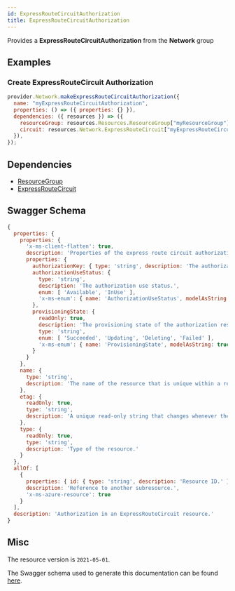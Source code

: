 ```yaml
---
id: ExpressRouteCircuitAuthorization
title: ExpressRouteCircuitAuthorization
---
```

Provides a **ExpressRouteCircuitAuthorization** from the **Network** group
## Examples
### Create ExpressRouteCircuit Authorization
```js
provider.Network.makeExpressRouteCircuitAuthorization({
  name: "myExpressRouteCircuitAuthorization",
  properties: () => ({ properties: {} }),
  dependencies: ({ resources }) => ({
    resourceGroup: resources.Resources.ResourceGroup["myResourceGroup"],
    circuit: resources.Network.ExpressRouteCircuit["myExpressRouteCircuit"],
  }),
});

```
## Dependencies
- [ResourceGroup](../Resources/ResourceGroup.md)
- [ExpressRouteCircuit](../Network/ExpressRouteCircuit.md)
## Swagger Schema
```js
{
  properties: {
    properties: {
      'x-ms-client-flatten': true,
      description: 'Properties of the express route circuit authorization.',
      properties: {
        authorizationKey: { type: 'string', description: 'The authorization key.' },
        authorizationUseStatus: {
          type: 'string',
          description: 'The authorization use status.',
          enum: [ 'Available', 'InUse' ],
          'x-ms-enum': { name: 'AuthorizationUseStatus', modelAsString: true }
        },
        provisioningState: {
          readOnly: true,
          description: 'The provisioning state of the authorization resource.',
          type: 'string',
          enum: [ 'Succeeded', 'Updating', 'Deleting', 'Failed' ],
          'x-ms-enum': { name: 'ProvisioningState', modelAsString: true }
        }
      }
    },
    name: {
      type: 'string',
      description: 'The name of the resource that is unique within a resource group. This name can be used to access the resource.'
    },
    etag: {
      readOnly: true,
      type: 'string',
      description: 'A unique read-only string that changes whenever the resource is updated.'
    },
    type: {
      readOnly: true,
      type: 'string',
      description: 'Type of the resource.'
    }
  },
  allOf: [
    {
      properties: { id: { type: 'string', description: 'Resource ID.' } },
      description: 'Reference to another subresource.',
      'x-ms-azure-resource': true
    }
  ],
  description: 'Authorization in an ExpressRouteCircuit resource.'
}
```
## Misc
The resource version is `2021-05-01`.

The Swagger schema used to generate this documentation can be found [here](https://github.com/Azure/azure-rest-api-specs/tree/main/specification/network/resource-manager/Microsoft.Network/stable/2021-05-01/expressRouteCircuit.json).
